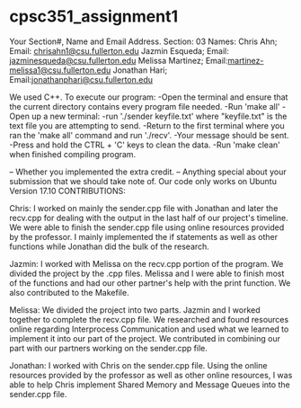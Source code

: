 # cpsc351_assignment1
Your Section#, Name and Email Address.
Section: 03
Names: 
  Chris Ahn; 
    Email: chrisahn1@csu.fullerton.edu
  Jazmin Esqueda; 
    Email: jazminesqueda@csu.fullerton.edu
  Melissa Martinez;
    Email:martinez-melissa1@csu.fullerton.edu
  Jonathan Hari;
    Email:jonathanphari@csu.fullerton.edu


We used C++.
To execute our program:
 -Open the terminal and ensure that the current directory contains every program file needed.
 -Run 'make all'
 -Open up a new terminal:
   -run './sender keyfile.txt' where "keyfile.txt" is the text file you are attempting to send.
 -Return to the first terminal where you ran the 'make all' command and run './recv'.
 -Your message should be sent.
 -Press and hold the CTRL + 'C' keys to clean the data.
 -Run 'make clean' when finished compiling program. 
  
– Whether you implemented the extra credit.
– Anything special about your submission that we should take note of.
  Our code only works on Ubuntu Version 17.10
CONTRIBUTIONS:
  
  Chris: I worked on mainly the sender.cpp file with Jonathan and later the recv.cpp for dealing with the output in the last half of our project's timeline. We were able to finish the sender.cpp file using online resources provided by the professor. I mainly implemented the if statements as well as other functions while Jonathan did the bulk of the research. 
  
  Jazmin: I worked with Melissa on the recv.cpp portion of the program. We divided the project by the 
  .cpp files. Melissa and I were able to finish most of the functions and had our other partner's help with the print function. We also contributed to the Makefile. 
  
  Melissa: We divided the project into two parts. Jazmin and I worked together to complete the recv.cpp file. We researched and found resources online regarding Interprocess Communication and used what we learned to implement it into our part of the project. We contributed in combining our part with our partners working on the sender.cpp file.
  
  Jonathan: I worked with Chris on the sender.cpp file. Using the online resources provided by the professor as well as other online resources, I was able to help Chris implement Shared Memory and Message Queues into the sender.cpp file.
